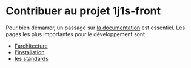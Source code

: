 # Contribuer au projet 1j1s-front

Pour bien démarrer, un passage sur [la documentation](docs/index.md) est essentiel.
Les pages les plus importantes pour le développement sont :
* [l'architecture](docs/architecture.md)
* [l'installation](docs/installation.md)
* [les standards](docs/standards.md)
